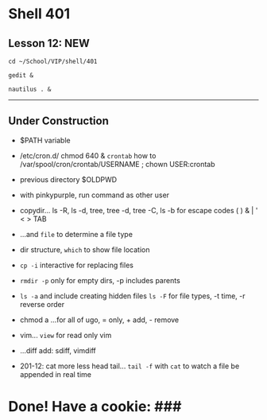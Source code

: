 # Shell 401
## Lesson 12: NEW

`cd ~/School/VIP/shell/401`

`gedit &`

`nautilus . &`

___

## Under Construction

- $PATH variable

- /etc/cron.d/ chmod 640 & `crontab` how to /var/spool/cron/crontab/USERNAME ; chown USER:crontab


- previous directory $OLDPWD
- with pinkypurple, run command as other user
- copydir... ls -R, ls -d, tree, tree -d, tree -C, ls -b for escape codes ( ) & | ' < > TAB
- ...and `file` to determine a file type
- dir structure, `which` to show file location
- `cp -i` interactive for replacing files
- `rmdir -p` only for empty dirs, -p includes parents
- `ls -a` and include creating hidden files `ls -F` for file types, -t time, -r reverse order
- chmod a ...for all of ugo, = only, + add, - remove
- vim... `view` for read only vim
- ...diff add: sdiff, vimdiff
- 201-12: cat more less head tail... `tail -f` with `cat` to watch a file be appended in real time


# Done! Have a cookie: ### #
